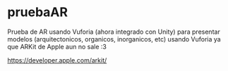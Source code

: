 # pruebaAR
Prueba de AR usando Vuforia (ahora integrado con Unity) para presentar modelos (arquitectonicos, organicos, inorganicos, etc) usando Vuforia ya que ARKit de Apple aun no sale :3

https://developer.apple.com/arkit/
